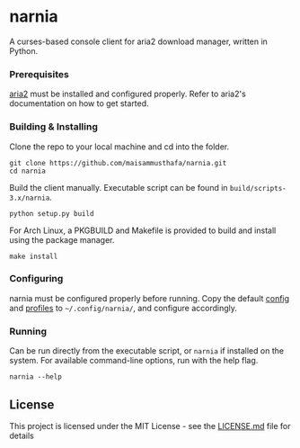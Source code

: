 # narnia

A curses-based console client for aria2 download manager, written in Python.

### Prerequisites

[aria2](https://aria2.github.io/) must be installed and configured properly. Refer to aria2's documentation on how to get started.

### Building & Installing

Clone the repo to your local machine and cd into the folder.

```
git clone https://github.com/maisammusthafa/narnia.git
cd narnia
```

Build the client manually. Executable script can be found in `build/scripts-3.x/narnia`.

```
python setup.py build
```

For Arch Linux, a PKGBUILD and Makefile is provided to build and install using the package manager.

```
make install
```

### Configuring

narnia must be configured properly before running. Copy the default [config](https://github.com/maisammusthafa/narnia/blob/narnia2/doc/config/config) and [profiles](https://github.com/maisammusthafa/narnia/blob/narnia2/doc/config/profiles) to `~/.config/narnia/`, and configure accordingly.

### Running

Can be run directly from the executable script, or `narnia` if installed on the system. For available command-line options, run with the help flag.

```
narnia --help
```

## License

This project is licensed under the MIT License - see the [LICENSE.md](LICENSE.md) file for details
